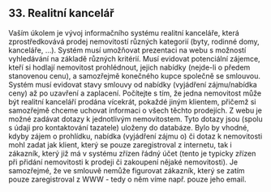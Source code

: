 ## 33. Realitní kancelář
Vaším úkolem je vývoj informačního systému realitní kanceláře, která zprostředkovává prodej nemovitostí různých kategorií (byty, rodinné domy, kanceláře, ...). Systém musí umožňovat prezentaci na webu s možností vyhledávání na základě různých kritérií. Musí evidovat potenciální zájemce, kteří si hodlají nemovitost prohlédnout, jejich nabídky (nejde-li o předem stanovenou cenu), a samozřejmě konečného kupce společně se smlouvou. Systém musí evidovat stavy smlouvy od nabídky (vyjádření zájmu/nabídka ceny) až po uzavření a zaplacení. Počítejte s tím, že jedna nemovitost může být realitní kanceláří prodána vícekrát, pokaždé jiným klientem, přičemž si samozřejmě chceme uchovat informaci o všech těchto prodejích. Z webu je možné zadávat dotazy k jednotlivým nemovitostem. Tyto dotazy jsou (spolu s údaji pro kontaktování tazatele) uloženy do databáze. Bylo by vhodné, kdyby zájem o prohlídku, nabídka (vyjádření zájmu o) či dotaz k nemovitosti mohl zadat jak klient, který se pouze zaregistroval z internetu, tak i zákazník, který již má v systému zřízen řádný účet (tento je typicky zřízen při přidání nemovitosti k prodeji či zakoupení nějaké nemovitosti). Je samozřejmé, že ve smlouvě nemůže figurovat zákazník, který se zatím pouze zaregistroval z WWW - tedy o něm víme např. pouze jeho email.

